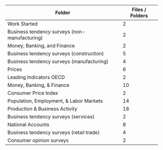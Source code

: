 | Folder                                        |   Files / Folders |
|-----------------------------------------------|-------------------|
| Work Started                                  |                 2 |
| Business tendency surveys (non-manufacturing) |                 2 |
| Money, Banking, and Finance                   |                 2 |
| Business tendency surveys (construction)      |                 5 |
| Business tendency surveys (manufacturing)     |                 4 |
| Prices                                        |                 6 |
| Leading Indicators OECD                       |                 2 |
| Money, Banking, & Finance                     |                10 |
| Consumer Price Index                          |                 2 |
| Population, Employment, & Labor Markets       |                14 |
| Production & Business Activity                |                18 |
| Business tendency surveys (services)          |                 2 |
| National Accounts                             |                 8 |
| Business tendency surveys (retail trade)      |                 4 |
| Consumer opinion surveys                      |                 2 |